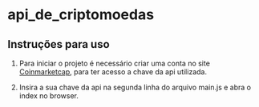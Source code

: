 # api_de_criptomoedas

## Instruções para uso
1. Para iniciar o projeto é necessário criar uma conta no site [Coinmarketcap](https://pro.coinmarketcap.com/), para ter acesso a chave da api utilizada.

2. Insira a sua chave da api na segunda linha do arquivo main.js e abra o index no browser.